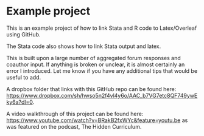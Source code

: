 # Example project

This is an example project of how to link Stata and R code to Latex/Overleaf using GitHub. 

The Stata code also shows how to link Stata output and latex. 

This is built upon a large number of aggregated forum responses and coauthor input. If anything is broken or unclear, it is almost certainly an error I introduced. Let me know if you have any additional tips that would be useful to add. 

A dropbox folder that links with this GitHub repo can be found here: https://www.dropbox.com/sh/hwso5n2f4vl4y6o/AAC_b7VG7etc8QF749ywEky6a?dl=0. 

A video walkthrough of this project can be found here: https://www.youtube.com/watch?v=BRakB2fxWYc&feature=youtu.be as was featured on the podcast, The Hidden Curriculum. 






